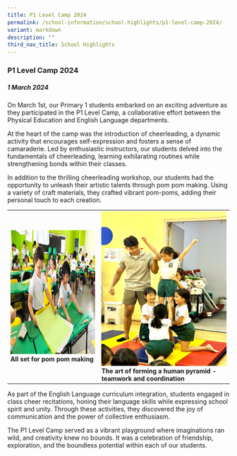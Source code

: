 ```yaml
---
title: P1 Level Camp 2024
permalink: /school-information/school-highlights/p1-level-camp-2024/
variant: markdown
description: ""
third_nav_title: School Highlights
---
```

### P1 Level Camp 2024

##### 1 March 2024

On March 1st, our Primary 1 students embarked on an exciting adventure as they participated in the P1 Level Camp, a collaborative effort between the Physical Education and English Language departments. 

At the heart of the camp was the introduction of cheerleading, a dynamic activity that encourages self-expression and fosters a sense of camaraderie. Led by enthusiastic instructors, our students delved into the fundamentals of cheerleading, learning exhilarating routines while strengthening bonds within their classes.

In addition to the thrilling cheerleading workshop, our students had the opportunity to unleash their artistic talents through pom pom making. Using a variety of craft materials, they crafted vibrant pom-poms, adding their personal touch to each creation. 

<table>
<tbody><tr>
		<td><img alt="childday02" src="/images/P1%20Level%20Camp%202024/All_set_for_pom_pom_making.jpg" style="width:450px;height:280px;"><b>All set for pom pom making</b></td>
		<td><img alt="childday01" src="/images/P1%20Level%20Camp%202024/The_art_of_forming_a_human_pyramid.jpg" style="width:450px;height:350px;"><b>The art of forming a human pyramid - teamwork and coordination</b></td>
</tr></tbody></table>

As part of the English Language curriculum integration, students engaged in class cheer recitations, honing their language skills while expressing school spirit and unity. Through these activities, they discovered the joy of communication and the power of collective enthusiasm.

The P1 Level Camp served as a vibrant playground where imaginations ran wild, and creativity knew no bounds. It was a celebration of friendship, exploration, and the boundless potential within each of our students.